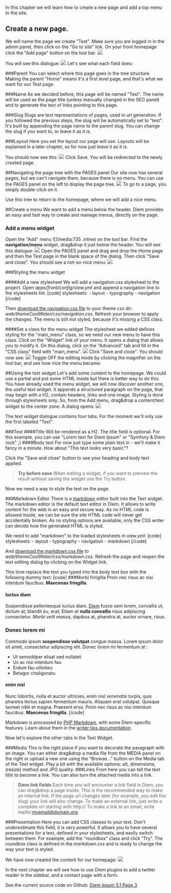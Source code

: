 In this chapter we will learn how to create a new page and add a top menu to the site.

## Create a new page.
We will name the page we create "Test".
Make sure you are logged in in the admin panel, then click on the "Go to site" link.
On your front homepage click the "Add page" button on the tool bar.
![](media:745)

You will see this dialogue:
![](media:681)
Let's see what each field does:

###Parent
You can select where this page goes in the tree structure.
Making the parent "Home" means it's a first level page, and that's what we want for our Test page.

###Name
As we decided before, this page will be named "Test".
The name will be used as the page title (unless manually changed in the SEO panel) and to generate the text of links pointing to this page.

###Slug
Slugs are text representations of pages, used in url generation.
If you followed the previous steps, the slug will be automatically set to "test".
It's built by appending the page name to the parent slug.
You can change the slug if you want to, or leave it as it is.

###Layout
Here you set the layout our page will use. Layouts will be explained in a later chapter, so for now just leave it as it is.

You should now see this:
![](media:682)
Click Save. You will be redirected to the newly created page.

##Navigating the page tree with the PAGES panel
Our site now has several pages, but we can't navigate them, because there is no menu.
You can use the PAGES panel on the left to display the page tree.
![](media:732)
To go to a page, you simply double-click on it.

Use this tree to return to the homepage, where we will add a nice menu.

##Create a menu
We want to add a menu below the header. Diem provides an easy and fast way to create and manage menus, directly on the page.

### Add a menu widget
Open the "Add" menu ![](media:735 .inline) on the tool bar. Find the **navigation/menu** widget, drag&drop it just below the header. You will see this dialogue:
![](media:683)
Open the PAGES panel and drag and drop the Home page and then the Test page in the blank space of the dialog.
Then click "Save and close". You should see a not-so-nice menu:
![](media:684)

###Styling the menu widget

####Add a new stylesheet
We will add a navigation.css stylesheet to the project.
Open *apps/front/config/view.yml* and append a navigation line to the stylesheets list:
[code]
  stylesheets:
    - layout
    - typography
    - navigation
[/code]

Then [download the navigation.css file](/uploads/diem-ipsum/navigation.css) to your theme css dir: *web/themeCoolWater/css/navigation.css*.
Refresh your browser to apply the changes. The menu is still not styled, because it's missing a CSS class.

####Set a class for the menu widget
The stylesheet we added defines styling for the "main_menu" class, so we need our new menu to have this class.
Click on the "Widget" link of your menu. It opens a dialog that allows you to modify it.
On this dialog, click on the "Advanced" tab and fill in the "CSS class" field with "main_menu".
![](media:686)
Click "Save and close". You should now see:
![](media:687)
Toggle OFF the editing mode by clicking the magnifier on the tool bar, and see how nice the menu became.

##Using the text widget
Let's add some content to the homepage.
We could use a partial and put some HTML inside but there is better way to do this. You have already used the menu widget, we will now discover another one, the useful text widget.
It appends a structured paragraph on the page, that may begin with a H2, contain headers, links and one image. Styling is done through stylesheets only.
So, from the Add menu, drag&drop a content/text widget to the center zone. A dialog opens:
![](media:688)

The text widget dialogue contains four tabs. For the moment we'll only use the first labeled "Text".

###Text
####Title
Will be rendered as a H2. The title field is optional.
For this example, you can use "Lorem text for Diem Ipsum" or "Symfony & Diem rock" ;)
####Body text
For now just type some plain text in - we'll make it fancy in a minute. How about "This text looks very basic"?

Click the "Save and close" button to see your heading and body text applied.

>**Try before save**
>When editing a widget, if you want to preview the result without saving the widget use the Try button.

Now we need a way to style the text on the page.

###Markdown Editor
There is a [markdown](http://daringfireball.net/projects/markdown/) editor built into the Text widget. The markdown editor is the default text editor in Diem. It allows to write content for the web in an easy and secure way.
As no HTML code is allowed inside, we can be sure the site HTML code will never get accidentally broken.
As no styling options are available, only the CSS writer can decide how the generated HTML is styled.

We need to add "markdown" to the loaded stylesheets in view.yml:
[code]
  stylesheets:
    - layout
    - typography
    - navigation
    - markdown
[/code]

And [download the markdown.css file](/uploads/diem-ipsum/markdown.css) to *web/themeCoolWater/css/markdown.css*.
Refresh the page and reopen the text editing dialog by clicking on the Widget link.

This time replace the text you typed into the body text box with the following dummy text:
[code]
###Morbi fringilla
Proin nec risus ac nisi interdum faucibus. **Maecenas fringilla**.

#### luctus diam
Suspendisse pellentesque luctus diam. [Diem](http://diem.iliaz.com "Diem") fusce sem lorem, convallis ut, dictum at, blandit eu, erat; Etiam et **nulla convallis** risus adipiscing consectetur. *Morbi velit massa*, dapibus at, pharetra at, auctor ornare, risus.

### Donec lorem mi

Commodo ipsum **suspendisse volutpat** congue massa. Lorem ipsum dolor sit amet, consectetur adipiscing elit.
Donec lorem mi fermentum at :

* Ut semsddper elisat sed nullateli
* Us ac nisi interdum fau
* Erdum fau utilotieu
* Betagor chaligonatu

#### enim nisl
Nunc lobortis, nulla et auctor ultricies, enim nisl *venenatis turpis*, quis pharetra lectus sapien fermentum mauris. Aliquam erat volutpat. Quisque laoreet nibh et magna. Praesent eros. Proin nec risus ac nisi interdum faucibus. **Maecenas fringilla**.
[/code]

Markdown is processed by [PHP Markdown](http://michelf.com/projects/php-markdown/ ""), with some Diem-specific features. Learn about them in the [writer tips documentation](page:99).

Now let's explore the other tabs in the Text Widget.

###Media
This is the right place if you want to decorate the paragraph with an image. You can either drag&drop a media file from the MEDIA panel on the right or upload a new one using the "Browse..." button on the Media tab of the Text widget.
Play a bit with the available options: alt, dimensions, (resize) method and JPG quality.
###Links
From here you can tell the text title to become a link.
You can also turn the attached media into a link.
>**Diem link fields**
>Each time you will encounter a link field in Diem, you can drag&drop a page inside. This is the recommended way to make an internal link. If the page url changes later (for example, you edit the slug) your link will also change.
>To make an external link, just write a complete url starting with http://
>To make a link to an email, write mailto:myemail@domain.org

###Presentation
Here you can add CSS classes to your text. Don't underestimate this field, it is very powerful. It allows you to have several presentations for a text, defined in your stylesheets, and easily switch between them.
For example, add the "roundbox" class and click "Try". The roundbox class is defined in the *markdown.css* and is ready to change the way your text is styled.

We have now created the content for our homepage:
![](media:734)

In the next chapter we will see how to use Diem plugins to add a twitter reader in the sidebar, and a contact page with a form.

See the current source code on Github: [Diem Ipsum 5.1 Page 3](http://github.com/diem-project/diem-ipsum-5.1/tree/page-3)